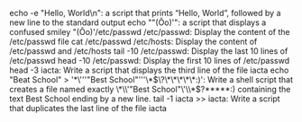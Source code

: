 echo -e "Hello, World\n": a script that prints “Hello, World”, followed by a new line to the standard output
echo "\"(Ôo)'": a script that displays a confused smiley "(Ôo)'/etc/passwd
/etc/passwd: Display the content of the /etc/passwd file
cat /etc/passwd /etc/hosts: Display the content of /etc/passwd and /etc/hosts
tail -10 /etc/passwd: Display the last 10 lines of /etc/passwd
head -10 /etc/passwd: Display the first 10 lines of /etc/passwd
head -3 iacta: Write a script that displays the third line of the file iacta
echo "Beat School" > '\*\\'\''"Best School"\'\''\\*$\?\*\*\*\*\*:)': Write a shell script that creates a file named exactly \*\\'"Best School"\'\\*$\?\*\*\*\*\*:) containing the text Best School ending by a new line.
tail -1 iacta >> iacta: Write a script that duplicates the last line of the file iacta
